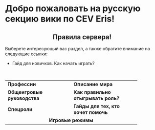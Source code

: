 <h1> Добро пожаловать на русскую секцию вики по CEV Eris!</h1>
  <h2 align="center"> Правила сервера!</h2>
Выберете интересующий вас раздел, а также обратите внимание на следующие ссылки:
<ul>
  <li>Гайд для новичков. Как начать играть?</li>
</ul> 
  <br>
  <table width="100%" cellspacing="0" cellpadding="5" align="center">
   <tr> 
     <td width="200" valign="center"><b>Профессии</b></td><td width="200" valign="center"><b>Описание мира</b></td>
   </tr>
  <tr>
    <td width="200" valign="center"><b>Общеигровые руководства</b></td><td width="200" valign="center"><b>Как правильно отыгрывать роль?</b></td>
  </tr>
  <tr>
    <td width="200" valign="center"><b>Спецроли</b></td><td width="200" valign="center"><b>Гайды для тех, кто хочет помочь</b></td>
  </tr>
  <tr>
    <td colspan=2 align="center"> <b>Игровые режимы</b> </td>
  </tr>
  </table>
